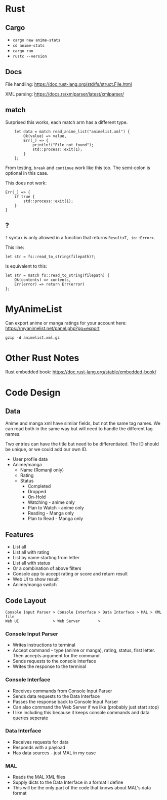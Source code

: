 # Rust
## Cargo
- `cargo new anime-stats`
- `cd anime-stats`
- `cargo run`
- `rustc --version`

## Docs
File handling: https://doc.rust-lang.org/std/fs/struct.File.html

XML parsing: https://docs.rs/xmlparser/latest/xmlparser/

## match

Surprised this works, each match arm has a different type.

```
    let data = match read_anime_list("animelist.xml") {
        Ok(value) => value,
        Err(_) => {
            println!("File not found");
            std::process::exit(1);
        }
    };
```

From testing, `break` and `continue` work like this too. The semi-colon is optional in this case.

This does not work:

```
Err(_) => {
    if true {
        std::process::exit(1);
    }
}
```

## ?
`?` syntax is only allowed in a function that returns `Result<T, io::Error>`.

This line:

```
let str = fs::read_to_string(filepath)?;
```

Is equivalent to this:

```
let str = match fs::read_to_string(filepath) {
    Ok(contents) => contents,
    Err(error) => return Err(error)
};
```


# MyAnimeList
Can export anime or manga ratings for your account here: https://myanimelist.net/panel.php?go=export

`gzip -d animelist.xml.gz`

# Other Rust Notes
Rust embedded book: https://doc.rust-lang.org/stable/embedded-book/

# Code Design
## Data
Anime and manga xml have similar fields, but not the same tag names. We can read both in the same way but will need to handle the different tag names.

Two entries can have the title but need to be differentiated. The ID should be unique, or we could add our own ID.

- User profile data
- Anime/manga
  - Name (Romanji only)
  - Rating
  - Status
    - Completed
    - Dropped
    - On-Hold
    - Watching - anime only
    - Plan to Watch - anime only
    - Reading - Manga only
    - Plan to Read - Manga only

## Features
- List all
- List all with rating
- List by name starting from letter
- List all with status
- Or a combination of above filters
- Console app to accept rating or score and return result
- Web UI to show result
- Anime/manga switch

## Code Layout
```
Console Input Parser > Console Interface > Data Interface > MAL > XML file
Web UI               > Web Server        >
```

### Console Input Parser
- Writes instructions to terminal
- Accept command - type (anime or manga), rating, status, first letter. Then accepts argument for the command
- Sends requests to the console interface
- Writes the response to the terminal

### Console Interface
- Receives commands from Console Input Parser
- Sends data requests to the Data Interface
- Passes the response back to Console Input Parser
- Can also command the Web Server if we like (probably just start stop)
- I like including this because it keeps console commands and data queries seperate

### Data Interface
- Receives requests for data
- Responds with a payload
- Has data sources - just MAL in my case

### MAL
- Reads the MAL XML files
- Supply dicts to the Data Interface in a format I define
- This will be the only part of the code that knows about MAL's data format
